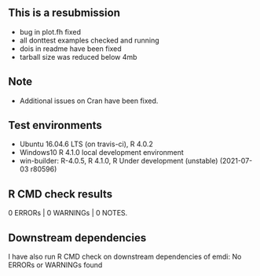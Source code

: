 ## This is a resubmission
* bug in plot.fh fixed
* all donttest examples checked and running
* dois in readme have been fixed
* tarball size was reduced below 4mb

## Note
* Additional issues on Cran have been fixed.

## Test environments
* Ubuntu 16.04.6 LTS (on travis-ci), R 4.0.2
* Windows10 R 4.1.0 local development environment
* win-builder: R-4.0.5, R 4.1.0, R Under development (unstable) (2021-07-03 r80596)

## R CMD check results

0 ERRORs | 0 WARNINGs | 0 NOTES. 

## Downstream dependencies

I have also run R CMD check on downstream dependencies of emdi:
No ERRORs or WARNINGs found

